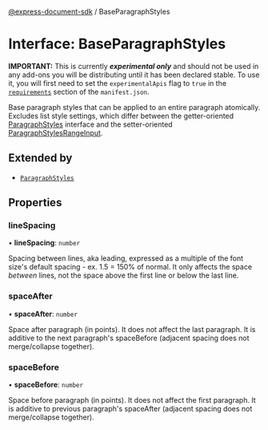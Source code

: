 [@express-document-sdk](../overview.md) / BaseParagraphStyles

# Interface: BaseParagraphStyles

<InlineAlert slots="text" variant="warning"/>

**IMPORTANT:** This is currently ***experimental only*** and should not be used in any add-ons you will be distributing until it has been declared stable. To use it, you will first need to set the `experimentalApis` flag to `true` in the [`requirements`](../../../manifest/index.md#requirements) section of the `manifest.json`.

Base paragraph styles that can be applied to an entire paragraph atomically.
Excludes list style settings, which differ between the getter-oriented [ParagraphStyles](paragraph-styles.md) interface and the
setter-oriented [ParagraphStylesRangeInput](paragraph-styles-range-input.md).

## Extended by

-   [`ParagraphStyles`](paragraph-styles.md)

## Properties

### lineSpacing

• **lineSpacing**: `number`

Spacing between lines, aka leading, expressed as a multiple of the font size's default spacing - ex. 1.5 = 150% of normal.
It only affects the space _between_ lines, not the space above the first line or below the last line.

<HorizontalLine />

### spaceAfter

• **spaceAfter**: `number`

Space after paragraph (in points). It does not affect the last paragraph. It is additive to the next paragraph's spaceBefore
(adjacent spacing does not merge/collapse together).

<HorizontalLine />

### spaceBefore

• **spaceBefore**: `number`

Space before paragraph (in points). It does not affect the first paragraph. It is additive to previous paragraph's spaceAfter
(adjacent spacing does not merge/collapse together).
